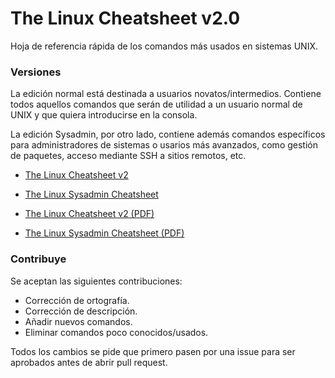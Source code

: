 # The Linux Cheatsheet v2.0

Hoja de referencia rápida de los comandos más usados en sistemas UNIX.

### Versiones

La edición normal está destinada a usuarios novatos/intermedios. Contiene todos aquellos comandos que serán de utilidad a un usuario normal de UNIX y que quiera introducirse en la consola.

La edición Sysadmin, por otro lado, contiene además comandos específicos para administradores de sistemas o usarios más avanzados, como gestión de paquetes, acceso mediante SSH a sitios remotos, etc.

* [The Linux Cheatsheet v2]()
* [The Linux Sysadmin Cheatsheet]()

* [The Linux Cheatsheet v2 (PDF)]()
* [The Linux Sysadmin Cheatsheet (PDF)]()

### Contribuye

Se aceptan las siguientes contribuciones:

* Corrección de ortografía.
* Corrección de descripción.
* Añadir nuevos comandos.
* Eliminar comandos poco conocidos/usados.

Todos los cambios se pide que primero pasen por una issue para ser aprobados antes de abrir pull request.
